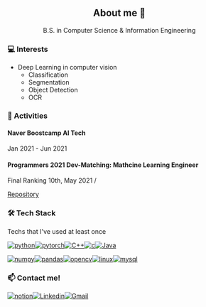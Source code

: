 <h2 align="center">About me 👋 </h2>

<p align="center">B.S. in Computer Science & Information Engineering</p>

<h3>💻 Interests</h3>

- Deep Learning in computer vision
  - Classification
  - Segmentation
  - Object Detection
  - OCR



<h3>👯 Activities</h3>

<h4>Naver Boostcamp AI Tech</h4> Jan 2021 - Jun 2021



<h4>Programmers 2021 Dev-Matching: Mathcine Learning Engineer</h4> 
Final Ranking 10th, May 2021 / 


[Repository](https://github.com/ssun-g/machine_learning/tree/master/2021_dev_matching_ML)



<h3>🛠 Tech Stack</h3> Techs that I've used at least once

[![python](http://img.shields.io/badge/-python-3776AB?style=flat-square&logo=python&logoColor=white)]()[![pytorch](http://img.shields.io/badge/-PyTorch-ee4c2c?style=flat-square&logo=PyTorch&logoColor=white)]()[![C++](https://img.shields.io/badge/C++-00599C?style=flat-square&logo=C%2B%2B&logoColor=white)]()[![c](https://img.shields.io/badge/c-A8B9CC?style=flat-square&logo=c&logoColor=white)]()[![Java](https://img.shields.io/badge/-Java-007396?style=flat-square&logo=Java&logoColor=white)]()

[![numpy](https://img.shields.io/badge/NumPy-0123243?style=flat-square&logo=NumPy&logoColor=white)]()[![pandas](https://img.shields.io/badge/pandas-150458?style=flat-square&logo=pandas&logoColor=white)]()[![opencv](https://img.shields.io/badge/OpenCV-5C3EE8?style=flat-square&logo=OpenCV&logoColor=white)]()[![linux](https://img.shields.io/badge/Linux-FCC624?style=flat-square&logo=Linux&logoColor=white)]()[![mysql](https://img.shields.io/badge/MySQL-4479A1?style=flat-square&logo=MySQL&logoColor=white)]()



<h3>📫 Contact me!</h3>

[![notion](http://img.shields.io/badge/Notion-000000?style=flat-square&logo=Notion&link=https://www.notion.so/Jinsung-s-Activities-AI-2e0fc04e5a914941b4a141ed4d4848a7)](https://www.notion.so/Jinsung-s-Activities-AI-2e0fc04e5a914941b4a141ed4d4848a7)[![Linkedin](http://img.shields.io/badge/-LinkedIn-0A66C2?style=flat-square&logo=LinkedIn&link=https://www.linkedin.com/in/jinsung-lee-78556113a/)](https://www.linkedin.com/in/jinsung-lee-78556113a/)[![Gmail](http://img.shields.io/badge/-Gmail-EA4335?style=flat-square&logo=Gmail&logoColor=ffffff&link=jinsung3325@gmail.com)](jinsung@gmail.com)
